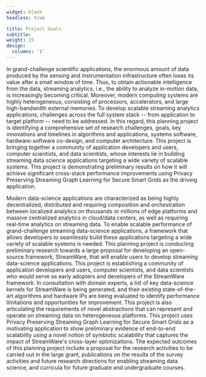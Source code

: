 ```yaml
---
widget: blank
headless: true

title: Project Goals
subtitle:
weight: 15
design:
  columns: '1'
---
```



In grand-challenge scientific applications, the enormous amount of
data produced by the sensing and instrumentation infrastructure often
loses its value after a small window of time. Thus, to obtain
actionable intelligence from the data, streaming analytics, i.e., the
ability to analyze in-motion data, is increasingly becoming
critical. Moreover, modern computing systems are highly heterogeneous,
consisting of processors, accelerators, and large high-bandwidth
external memories. To develop scalable streaming analytics
applications, challenges across the full system stack -- from
application to target platform -- need to be addressed. In this
regard, this planning project is identifying a comprehensive set of
research challenges, goals, key innovations and timelines in
algorithms and applications, systems software, hardware-software
co-design, and computer architecture. This project is bringing
together a community of application developers and users, computer
scientists, and data scientists, whose interests lie in building
streaming data science applications targeting a wide variety of
scalable systems. This project is demonstrating preliminary results on
how it will achieve significant cross-stack performance improvements
using Privacy Preserving Streaming Graph Learning for Secure Smart
Grids as the driving application.

Modern data-science applications are characterized as being highly
decentralized, distributed and requiring composition and orchestration
between localized analytics on thousands or millions of edge platforms
and massive centralized analytics in cloud/data centers, as well as
requiring real-time analytics on streaming data. To enable scalable
performance of grand-challenge streaming data-science applications, a
framework that allows developers to seamlessly build these
applications targeting a wide variety of scalable systems is
needed. This planning project is conducting preliminary research
towards a large proposal for developing an open-source framework,
StreamWare, that will enable users to develop streaming data-science
applications. This project is establishing a community of application
developers and users, computer scientists, and data scientists who
would serve as early adopters and developers of the StreamWare
framework. In consultation with domain experts, a list of key
data-science kernels for StreamWare is being generated, and their
existing state-of-the-art algorithms and hardware IPs are being
evaluated to identify performance limitations and opportunities for
improvement. This project is also articulating the requirements of
novel abstractions that can represent and operate on streaming data on
heterogeneous platforms. This project uses Privacy Preserving
Streaming Graph Learning for Secure Smart Grids as a motivating
application to show preliminary evidence of end-to-end scalability
using a novel notion of symbiotic scalability that captures the impact
of StreamWare's cross-layer optimizations. The expected outcomes of
this planning project include a proposal for the research activities
to be carried out in the large grant, publications on the results of
the survey activities and future research directions for enabling
streaming data science, and curricula for future graduate and
undergraduate courses.

